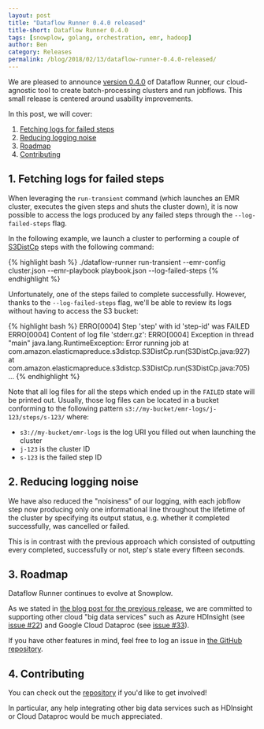 ```yaml
---
layout: post
title: "Dataflow Runner 0.4.0 released"
title-short: Dataflow Runner 0.4.0
tags: [snowplow, golang, orchestration, emr, hadoop]
author: Ben
category: Releases
permalink: /blog/2018/02/13/dataflow-runner-0.4.0-released/
---
```


We are pleased to announce [version 0.4.0][release-040] of Dataflow Runner, our cloud-agnostic tool
to create batch-processing clusters and run jobflows. This small release is centered around usability improvements.

In this post, we will cover:

1. [Fetching logs for failed steps](#logs)
2. [Reducing logging noise](#noise)
3. [Roadmap](#roadmap)
4. [Contributing](#contributing)

<!--more-->

<h2 id="locks">1. Fetching logs for failed steps</h2>

When leveraging the `run-transient` command (which launches an EMR cluster, executes the
given steps and shuts the cluster down), it is now possible to access the logs produced by any
failed steps through the `--log-failed-steps` flag.

In the following example, we launch a cluster to performing a couple of [S3DistCp][s3-dist-cp]
steps with the following command:

{% highlight bash %}
./dataflow-runner run-transient --emr-config cluster.json --emr-playbook playbook.json --log-failed-steps
{% endhighlight %}

Unfortunately, one of the steps failed to complete successfully. However, thanks to the `--log-failed-steps` flag, we'll be
able to review its logs without having to access the S3 bucket:

{% highlight bash %}
ERRO[0004] Step 'step' with id 'step-id' was FAILED
ERRO[0004] Content of log file 'stderr.gz':
ERRO[0004] Exception in thread "main" java.lang.RuntimeException: Error running job
    at com.amazon.elasticmapreduce.s3distcp.S3DistCp.run(S3DistCp.java:927)
    at com.amazon.elasticmapreduce.s3distcp.S3DistCp.run(S3DistCp.java:705)
    ...
{% endhighlight %}

Note that all log files for all the steps which ended up in the `FAILED` state will be printed out.
Usually, those log files can be located in a bucket conforming to the following pattern
`s3://my-bucket/emr-logs/j-123/steps/s-123/` where:

- `s3://my-bucket/emr-logs` is the log URI you filled out when launching the cluster
- `j-123` is the cluster ID
- `s-123` is the failed step ID

<h2 id="tags">2. Reducing logging noise</h2>

We have also reduced the "noisiness" of our logging, with each jobflow step now producing only one
informational line throughout the lifetime of the cluster by specifying its output status, e.g.
whether it completed successfully, was cancelled or failed.

This is in contrast with the previous approach which consisted of outputting every completed,
successfully or not, step's state every fifteen seconds.

<h2 id="roadmap">3. Roadmap</h2>

Dataflow Runner continues to evolve at Snowplow.

As we stated in [the blog post for the previous release][release-030-post], we are committed to supporting other cloud "big data services" such as Azure HDInsight (see [issue #22][issue-22]) and Google Cloud Dataproc (see [issue #33][issue-33]).

If you have other features in mind, feel free to log an issue in [the GitHub repository][df-runner-issues].

<h2 id="contributing">4. Contributing</h2>

You can check out the [repository][df-runner-repo] if you'd like to get involved!

In particular, any help integrating other big data services such as HDInsight or Cloud Dataproc would be much appreciated.

[release-040]: https://github.com/snowplow/dataflow-runner/releases/tag/0.4.0
[release-030-post]: /blog/2017/05/30/dataflow-runner-0.3.0-released#roadmap

[df-runner-repo]: https://github.com/snowplow/dataflow-runner/
[df-runner-issues]: https://github.com/snowplow/dataflow-runner/issues/
[issue-22]: https://github.com/snowplow/dataflow-runner/issues/22
[issue-33]: https://github.com/snowplow/dataflow-runner/issues/15

[s3-dist-cp]: https://docs.aws.amazon.com/emr/latest/ReleaseGuide/UsingEMR_s3distcp.html
